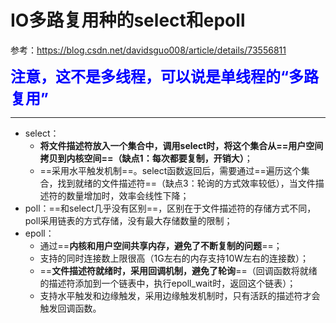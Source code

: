 # IO多路复用种的select和epoll

参考：https://blog.csdn.net/davidsguo008/article/details/73556811

**<font color='blue' size=5>注意，这不是多线程，可以说是单线程的“多路复用”</font>**

------

- select：
  - **将文件描述符放入一个集合中，调用select时，将这个集合从==用户空间拷贝到内核空间==（缺点1：每次都要复制，开销大）**；
  - ==采用水平触发机制==。select函数返回后，需要通过==遍历这个集合，找到就绪的文件描述符==（缺点3：轮询的方式效率较低），当文件描述符的数量增加时，效率会线性下降；
- poll：==和select几乎没有区别==，区别在于文件描述符的存储方式不同，poll采用链表的方式存储，没有最大存储数量的限制；
- epoll：
  - 通过==**内核和用户空间共享内存，避免了不断复制的问题**==；
  - 支持的同时连接数上限很高（1G左右的内存支持10W左右的连接数）；
  - ==**文件描述符就绪时，采用回调机制，避免了轮询**==（回调函数将就绪的描述符添加到一个链表中，执行epoll_wait时，返回这个链表）；
  - 支持水平触发和边缘触发，采用边缘触发机制时，只有活跃的描述符才会触发回调函数。

